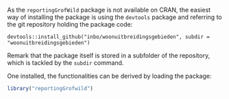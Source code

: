 
As the `reportingGrofWild` package is not available on CRAN, the easiest way of installing the package is using the `devtools` package and referring to the git repository holding the package code:

```
devtools::install_github("inbo/woonuitbreidingsgebieden", subdir = "woonuitbreidingsgebieden")
```

Remark that the package itself is stored in a subfolder of the repository, which is tackled by the `subdir` command.

One installed, the functionalities can be derived by loading the package:

``` r
library("reportingGrofwild")
```
